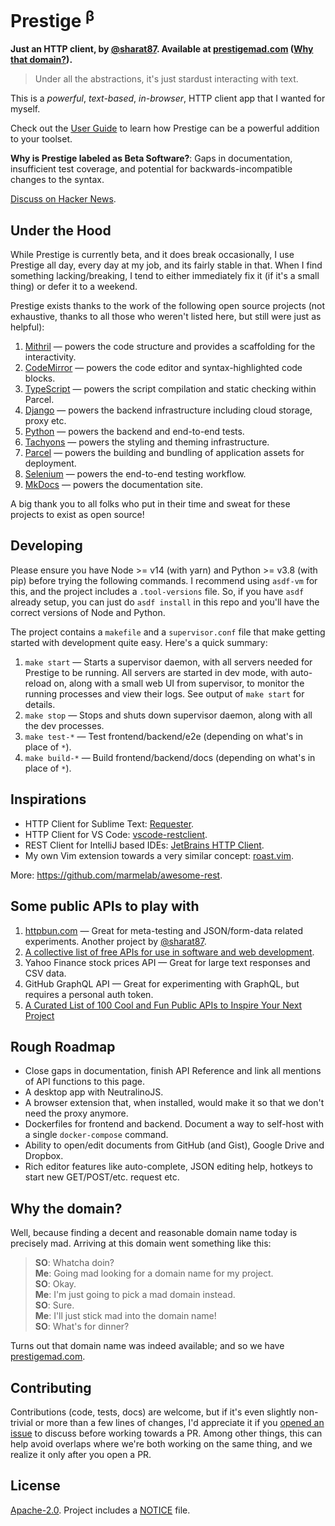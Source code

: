 # Prestige <sup>&beta;</sup>

**Just an HTTP client, by [@sharat87](https://sharats.me). Available at [prestigemad.com](https://prestigemad.com)
([Why that domain?](#why-the-domain)).**

> Under all the abstractions, it's just stardust interacting with text.

This is a *powerful*, *text-based*, *in-browser*, HTTP client app that I wanted for myself.

Check out the [User Guide](https://prestigemad.com/docs) to learn how Prestige can be a powerful addition to your
toolset.

**Why is Prestige labeled as Beta Software?**: Gaps in documentation, insufficient test coverage, and potential for
backwards-incompatible changes to the syntax.

[Discuss on Hacker News](https://news.ycombinator.com/item?id=27412445).

## Under the Hood

While Prestige is currently beta, and it does break occasionally, I use Prestige all day, every day at my job, and its
fairly stable in that. When I find something lacking/breaking, I tend to either immediately fix it (if it's a small
thing) or defer it to a weekend.

Prestige exists thanks to the work of the following open source projects (not exhaustive, thanks to all those who
weren't listed here, but still were just as helpful):

1. [Mithril](https://mithril.js.org/) &mdash; powers the code structure and provides a scaffolding for the interactivity.
1. [CodeMirror](https://codemirror.net/) &mdash; powers the code editor and syntax-highlighted code blocks.
1. [TypeScript](https://www.typescriptlang.org/) &mdash; powers the script compilation and static checking within Parcel.
1. [Django](https://www.djangoproject.com/) &mdash; powers the backend infrastructure including cloud storage, proxy etc.
1. [Python](https://www.python.org/) &mdash; powers the backend and end-to-end tests.
1. [Tachyons](http://tachyons.io/) &mdash; powers the styling and theming infrastructure.
1. [Parcel](https://parceljs.org/) &mdash; powers the building and bundling of application assets for deployment.
1. [Selenium](https://www.selenium.dev/) &mdash; powers the end-to-end testing workflow.
1. [MkDocs](https://www.mkdocs.org/) &mdash; powers the documentation site.

A big thank you to all folks who put in their time and sweat for these projects to exist as open source!

## Developing

Please ensure you have Node >= v14 (with yarn) and Python >= v3.8 (with pip) before trying the following commands. I recommend using `asdf-vm` for this, and the project includes a `.tool-versions` file. So, if you have `asdf` already setup, you can just do `asdf install` in this repo and you'll have the correct versions of Node and Python.

The project contains a `makefile` and a `supervisor.conf` file that make getting started with development quite easy. Here's a quick summary:

1. `make start` &mdash; Starts a supervisor daemon, with all servers needed for Prestige to be running.
	All servers are started in dev mode, with auto-reload on, along with a small web UI from supervisor, to monitor the running processes and view their logs.
	See output of `make start` for details.
1. `make stop` &mdash; Stops and shuts down supervisor daemon, along with all the dev processes.
1. `make test-*` &mdash; Test frontend/backend/e2e (depending on what's in place of `*`).
1. `make build-*` &mdash; Build frontend/backend/docs (depending on what's in place of `*`).

## Inspirations

- HTTP Client for Sublime Text: [Requester](https://github.com/kylebebak/Requester).
- HTTP Client for VS Code: [vscode-restclient](https://github.com/Huachao/vscode-restclient).
- REST Client for IntelliJ based IDEs: [JetBrains HTTP Client](https://www.jetbrains.com/help/idea/http-client-in-product-code-editor.html).
- My own Vim extension towards a very similar concept: [roast.vim](https://github.com/sharat87/roast.vim).

More: <https://github.com/marmelab/awesome-rest>.

## Some public APIs to play with

1. [httpbun.com](https://httpbun.com) &mdash; Great for meta-testing and JSON/form-data related experiments. Another
   project by [@sharat87](https://sharats.me).
1. [A collective list of free APIs for use in software and web development](https://github.com/public-apis/public-apis).
1. Yahoo Finance stock prices API &mdash; Great for large text responses and CSV data.
1. GitHub GraphQL API &mdash; Great for experimenting with GraphQL, but requires a personal auth token.
1. [A Curated List of 100 Cool and Fun Public APIs to Inspire Your Next Project](https://medium.com/better-programming/a-curated-list-of-100-cool-and-fun-public-apis-to-inspire-your-next-project-7600ce3e9b3)

## Rough Roadmap

- Close gaps in documentation, finish API Reference and link all mentions of API functions to this page.
- A desktop app with NeutralinoJS.
- A browser extension that, when installed, would make it so that we don't need the proxy anymore.
- Dockerfiles for frontend and backend. Document a way to self-host with a single `docker-compose` command.
- Ability to open/edit documents from GitHub (and Gist), Google Drive and Dropbox.
- Rich editor features like auto-complete, JSON editing help, hotkeys to start new GET/POST/etc. request etc.

## Why the domain?

Well, because finding a decent and reasonable domain name today is precisely mad. Arriving at this domain went something
like this:

> **SO**: Whatcha doin? \
> **Me**: Going mad looking for a domain name for my project. \
> **SO**: Okay. \
> **Me**: I'm just going to pick a mad domain instead. \
> **SO**: Sure. \
> **Me**: I'll just stick mad into the domain name! \
> **SO**: What's for dinner?

Turns out that domain name was indeed available; and so we have [prestigemad.com](https://prestigemad.com).

## Contributing

Contributions (code, tests, docs) are welcome, but if it's even slightly non-trivial or more than a few lines of
changes, I'd appreciate it if you [opened an issue](https://github.com/sharat87/prestige/issues/new) to discuss before
working towards a PR. Among other things, this can help avoid overlaps where we're both working on the same thing, and
we realize it only after you open a PR.

## License

[Apache-2.0](https://github.com/sharat87/prestige/blob/master/LICENSE). Project includes a
[NOTICE](https://github.com/sharat87/prestige/blob/master/NOTICE) file.
